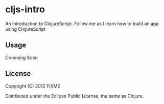 # cljs-intro

An introduction to ClojureScript.  Follow me as I learn how to build an app using ClojureScript

## Usage

Comming Soon

## License

Copyright (C) 2012 FIXME

Distributed under the Eclipse Public License, the same as Clojure.
